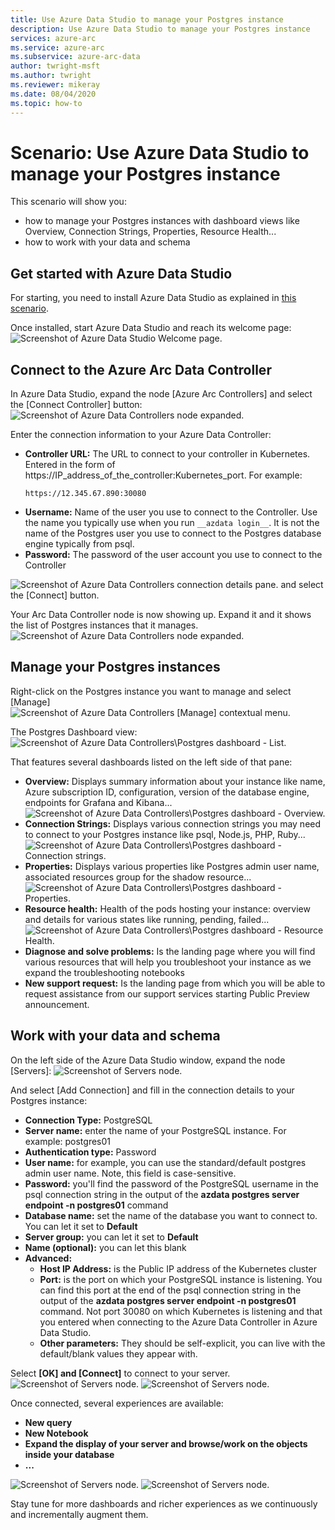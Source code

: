 ```yaml
---
title: Use Azure Data Studio to manage your Postgres instance
description: Use Azure Data Studio to manage your Postgres instance
services: azure-arc
ms.service: azure-arc
ms.subservice: azure-arc-data
author: twright-msft
ms.author: twright
ms.reviewer: mikeray
ms.date: 08/04/2020
ms.topic: how-to
---
```


# Scenario: Use Azure Data Studio to manage your Postgres instance


This scenario will show you:
- how to manage your Postgres instances with dashboard views like Overview, Connection Strings, Properties, Resource Health...
- how to work with your data and schema

## Get started with Azure Data Studio

For starting, you need to install Azure Data Studio as explained in [this scenario](https://github.com/microsoft/Azure-data-services-on-Azure-Arc/blob/jul-2020/scenarios/install-client-tools.md#step-8-install-azure-data-studio-and-arc-extension-and-log-into-azure).

Once installed, start Azure Data Studio and reach its welcome page:
![Screenshot of Azure Data Studio Welcome page.](/assets/ADS_Jul2020_welcome.jpg)

## Connect to the Azure Arc Data Controller

In Azure Data Studio, expand the node [Azure Arc Controllers] and select the [Connect Controller] button:
![Screenshot of Azure Data Controllers node expanded.](/assets/ADS_Jul2020_ConnectDataController.jpg)


Enter the connection information to your Azure Data Controller:
- **Controller URL:**
    The URL to connect to your controller in Kubernetes. Entered in the form of https://IP_address_of_the_controller:Kubernetes_port.
    For example:
    ```console
    https://12.345.67.890:30080
    ```
- **Username:**
    Name of the user you use to connect to the Controller. Use the name you typically use when you run `__azdata login__`. It is not the name of the Postgres user you use to connect to the Postgres database engine typically from psql.
- **Password:**
    The password of the user account you use to connect to the Controller

![Screenshot of Azure Data Controllers connection details pane.](/assets/ADS_Jul2020_ConnectDataController_Details.jpg)
and select the [Connect] button.

Your Arc Data Controller node is now showing up. Expand it and it shows the list of Postgres instances that it manages.
![Screenshot of Azure Data Controllers node expanded.](/assets/ADS_Jul2020_Controller_node_expanded.jpg)

## Manage your Postgres instances

Right-click on the Postgres instance you want to manage and select [Manage]
![Screenshot of Azure Data Controllers [Manage] contextual menu.](/assets/ADS_Jul2020_Controller_Postgres_Manage.jpg)

The Postgres Dashboard view:
![Screenshot of Azure Data Controllers\Postgres dashboard - List.](/assets/ADS_Jul2020_Controller_Postgres_Dashboard_List.jpg)

That features several dashboards listed on the left side of that pane:
- **Overview:** 
    Displays summary information about your instance like name, Azure subscription ID, configuration, version of the database engine, endpoints for Grafana and Kibana...
    ![Screenshot of Azure Data Controllers\Postgres dashboard - Overview.](/assets/ADS_Jul2020_Controller_Postgres_Dashboard_Overview.jpg)
- **Connection Strings:** 
    Displays various connection strings you may need to connect to your Postgres instance like psql, Node.js, PHP, Ruby...
    ![Screenshot of Azure Data Controllers\Postgres dashboard - Connection strings.](/assets/ADS_Jul2020_Controller_Postgres_Dashboard_ConnectionStrings.jpg)
- **Properties:**
    Displays various properties like Postgres admin user name, associated resources group for the shadow resource...
    ![Screenshot of Azure Data Controllers\Postgres dashboard - Properties.](/assets/ADS_Jul2020_Controller_Postgres_Dashboard_Properties.jpg)
- **Resource health:** 
    Health of the pods hosting your instance: overview and details for various states like running, pending, failed...
    ![Screenshot of Azure Data Controllers\Postgres dashboard - Resource Health.](/assets/ADS_Jul2020_Controller_Postgres_Dashboard_ResourceHealth.jpg)
- **Diagnose and solve problems:** 
    Is the landing page where you will find various resources that will help you troubleshoot your instance as we expand the troubleshooting notebooks
- **New support request:** 
    Is the landing page from which you will be able to request assistance from our support services starting Public Preview announcement.


## Work with your data and schema

On the left side of the Azure Data Studio window, expand the node [Servers]:
![Screenshot of Servers node.](/assets/ADS_Jul2020_Servers.jpg)

And select [Add Connection] and fill in the connection details to your Postgres instance:
- **Connection Type:** PostgreSQL
- **Server name:** enter the name of your PostgreSQL instance. For example: postgres01
- **Authentication type:** Password
- **User name:** for example, you can use the standard/default postgres admin user name. Note, this field is case-sensitive.
- **Password:** you'll find the password of the PostgreSQL username in the psql connection string in the output of the __azdata postgres server endpoint -n postgres01__ command
- **Database name:** set the name of the database you want to connect to. You can let it set to __Default__
- **Server group:** you can let it set to __Default__
- **Name (optional):** you can let this blank
- **Advanced:**
    - **Host IP Address:** is the Public IP address of the Kubernetes cluster
    - **Port:** is the port on which your PostgreSQL instance is listening. You can find this port at the end of the psql connection string in the output of the __azdata postgres server endpoint -n postgres01__ command. Not port 30080 on which Kubernetes is listening and that you entered when connecting to the Azure Data Controller in Azure Data Studio.
    - **Other parameters:** They should be self-explicit, you can live with the default/blank values they appear with.

Select **[OK] and [Connect]** to connect to your server.
![Screenshot of Servers node.](/assets/ADS_Jul2020_Servers_AddConnection.jpg)
![Screenshot of Servers node.](/assets/ADS_Jul2020_Servers_AddConnection_Advanced.jpg)

Once connected, several experiences are available:
- **New query**
- **New Notebook**
- **Expand the display of your server and browse/work on the objects inside your database**
- **...**

![Screenshot of Servers node.](/assets/ADS_Jul2020_Servers_Experiences.jpg)
![Screenshot of Servers node.](/assets/ADS_Jul2020_Servers_Experiences2.jpg)


Stay tune for more dashboards and richer experiences as we continuously and incrementally augment them.